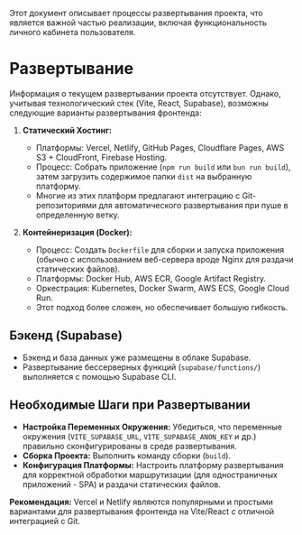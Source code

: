 Этот документ описывает процессы развертывания проекта, что является важной частью реализации, включая функциональность личного кабинета пользователя.

# Развертывание

Информация о текущем развертывании проекта отсутствует. Однако, учитывая технологический стек (Vite, React, Supabase), возможны следующие варианты развертывания фронтенда:

1.  **Статический Хостинг:**
    *   Платформы: Vercel, Netlify, GitHub Pages, Cloudflare Pages, AWS S3 + CloudFront, Firebase Hosting.
    *   Процесс: Собрать приложение (`npm run build` или `bun run build`), затем загрузить содержимое папки `dist` на выбранную платформу.
    *   Многие из этих платформ предлагают интеграцию с Git-репозиториями для автоматического развертывания при пуше в определенную ветку.

2.  **Контейнеризация (Docker):**
    *   Процесс: Создать `Dockerfile` для сборки и запуска приложения (обычно с использованием веб-сервера вроде Nginx для раздачи статических файлов).
    *   Платформы: Docker Hub, AWS ECR, Google Artifact Registry.
    *   Оркестрация: Kubernetes, Docker Swarm, AWS ECS, Google Cloud Run.
    *   Этот подход более сложен, но обеспечивает большую гибкость.

## Бэкенд (Supabase)
*   Бэкенд и база данных уже размещены в облаке Supabase.
*   Развертывание бессерверных функций (`supabase/functions/`) выполняется с помощью Supabase CLI.

## Необходимые Шаги при Развертывании
*   **Настройка Переменных Окружения:** Убедиться, что переменные окружения (`VITE_SUPABASE_URL`, `VITE_SUPABASE_ANON_KEY` и др.) правильно сконфигурированы в среде развертывания.
*   **Сборка Проекта:** Выполнить команду сборки (`build`).
*   **Конфигурация Платформы:** Настроить платформу развертывания для корректной обработки маршрутизации (для одностраничных приложений - SPA) и раздачи статических файлов.

**Рекомендация:** Vercel и Netlify являются популярными и простыми вариантами для развертывания фронтенда на Vite/React с отличной интеграцией с Git.
